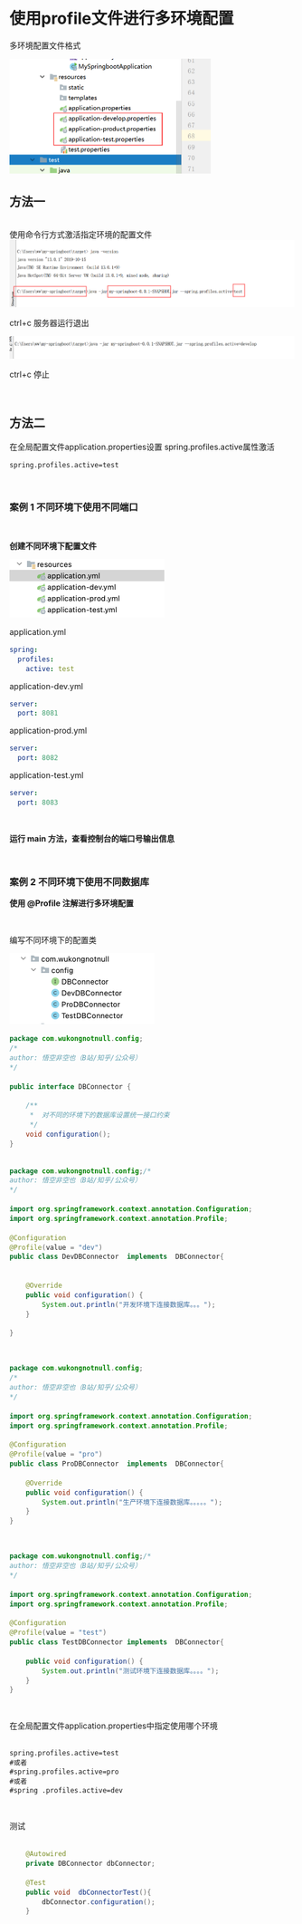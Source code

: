 # 使用profile文件进行多环境配置



多环境配置文件格式

<img src="../img/1593095923921.png" alt="1593095923921" style="zoom:50%;" />





## 方法一
<br>
使用命令行方式激活指定环境的配置文件

<img src="../img/1593098529499.png" alt="1593098529499" style="zoom:50%;" />



ctrl+c  服务器运行退出

<img src="../img/1593099959623.png" alt="1593099959623" style="zoom:50%;" />

ctrl+c  停止

<br>

## 方法二
在全局配置文件application.properties设置 spring.profiles.active属性激活

```properties
spring.profiles.active=test
```
<br>

### 案例 1 不同环境下使用不同端口

<br>

**创建不同环境下配置文件**

<img src="../img/image-20210714153939686.png" alt="image-20210714153939686" style="zoom:50%;" />

<br>

application.yml

```yaml
spring:
  profiles:
    active: test
```



application-dev.yml

```yaml
server:
  port: 8081
```



application-prod.yml

```yaml
server:
  port: 8082
```



application-test.yml

```yaml
server:
  port: 8083
```



<br>

**运行 main 方法，查看控制台的端口号输出信息**

<br>

### 案例 2 不同环境下使用不同数据库

**使用 @Profile 注解进行多环境配置**

<br>

编写不同环境下的配置类

<img src="../img/image-20210714160713270.png" alt="image-20210714160713270" style="zoom:50%;" />

<br>

```java
package com.wukongnotnull.config;
/* 
author: 悟空非空也（B站/知乎/公众号） 
*/

public interface DBConnector {

    /**
     *  对不同的环境下的数据库设置统一接口约束
     */
    void configuration();
}


```

```java

package com.wukongnotnull.config;/* 
author: 悟空非空也（B站/知乎/公众号） 
*/

import org.springframework.context.annotation.Configuration;
import org.springframework.context.annotation.Profile;

@Configuration
@Profile(value = "dev")
public class DevDBConnector  implements  DBConnector{


    @Override
    public void configuration() {
        System.out.println("开发环境下连接数据库。。。");
    }

}

```
<br>

```java
package com.wukongnotnull.config;
/* 
author: 悟空非空也（B站/知乎/公众号） 
*/

import org.springframework.context.annotation.Configuration;
import org.springframework.context.annotation.Profile;

@Configuration
@Profile(value = "pro")
public class ProDBConnector  implements  DBConnector{

    @Override
    public void configuration() {
        System.out.println("生产环境下连接数据库。。。。。");
    }
}
```

<br>

```java
package com.wukongnotnull.config;/* 
author: 悟空非空也（B站/知乎/公众号） 
*/

import org.springframework.context.annotation.Configuration;
import org.springframework.context.annotation.Profile;

@Configuration
@Profile(value = "test")
public class TestDBConnector implements  DBConnector{

    public void configuration() {
        System.out.println("测试环境下连接数据库。。。。");
    }
}


```

<br>

在全局配置文件application.properties中指定使用哪个环境

```properties

spring.profiles.active=test
#或者
#spring.profiles.active=pro
#或者
#spring .profiles.active=dev

```

<br>

测试

```java

    @Autowired
    private DBConnector dbConnector;

    @Test
    public void  dbConnectorTest(){
        dbConnector.configuration();
    }
```



<br>

<br>

<br>